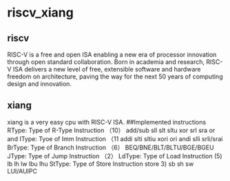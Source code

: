 # riscv_xiang
## riscv
RISC-V is a free and open ISA enabling a new era of processor innovation through open standard collaboration. Born in academia and research, RISC-V ISA delivers a new level of free, extensible software and hardware freedom on architecture, paving the way for the next 50 years of computing design and innovation.
## xiang
xiang is a very easy cpu with RISC-V ISA.
##Implemented instructions
RType:   Type of R-Type Instruction （10） add/sub sll slt sltu xor srl sra or and 
IType:   Tyoe of Imm Instruction （11 addi slti sltiu xori ori andi slli srli/srai
BrType:  Type of Branch Instruction （6） BEQ/BNE/BLT/BLTU/BGE/BGEU
JType:   Type of Jump Instruction （2）
LdType:  Type of Load Instruction (5) lb lh lw lbu lhu
StType:   Type of Store Instruction store 3) sb sh sw
LUI/AUIPC
